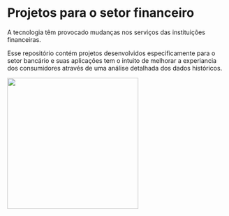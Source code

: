 # Projetos para o setor financeiro
 A tecnologia têm provocado mudanças nos serviços das instituições financeiras.
 
Esse repositório contém projetos desenvolvidos especificamente para o setor bancário e suas aplicações tem o intuito de melhorar a experiancia dos consumidores através de uma análise detalhada dos dados históricos.
 
<div>
<img width=300, hitgh=600 src="https://encrypted-tbn0.gstatic.com/images?q=tbn:ANd9GcS3bKECAnwo-D_A3g6N_ZlsAcqPwNKFLzazRG0sfjJnXdaJcUX1iuF_jCrWp9nKsf-V4-U&usqp=CAU">
</div>
